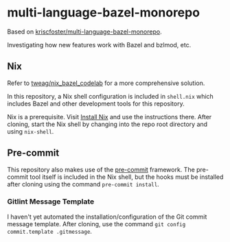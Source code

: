 # multi-language-bazel-monorepo

Based on [kriscfoster/multi-language-bazel-monorepo](https://github.com/kriscfoster/multi-language-bazel-monorepo).

Investigating how new features work with Bazel and bzlmod, etc.

## Nix

Refer to [tweag/nix_bazel_codelab](https://github.com/tweag/nix_bazel_codelab) for a more
comprehensive solution.

In this repository, a Nix shell configuration is included in `shell.nix` which includes Bazel and
other development tools for this repository.

Nix is a prerequisite. Visit [Install Nix](https://nix.dev/install-nix.html) and use the
instructions there. After cloning, start the Nix shell by changing into the repo root directory
and using `nix-shell`.

## Pre-commit

This repository also makes use of the [pre-commit](https://pre-commit.com/) framework. The pre-commit
tool itself is included in the Nix shell, but the hooks must be installed after cloning using the
command `pre-commit install`.

### Gitlint Message Template

I haven't yet automated the installation/configuration of the Git commit message template.
After cloning, use the command `git config commit.template .gitmessage`.
